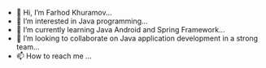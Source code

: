 - 👋 Hi, I’m Farhod Khuramov...
- 👀 I’m interested in Java programming...
- 🌱 I’m currently learning Java Android and Spring Framework...
- 💞️ I’m looking to collaborate on Java application development in a strong team...
- 📫 How to reach me ...

<!---
FarkhodKhuramov/FarkhodKhuramov is a ✨ special ✨ repository because its `README.md` (this file) appears on your GitHub profile.
You can click the Preview link to take a look at your changes.
--->
